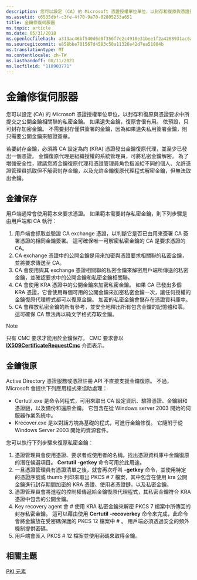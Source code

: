 ```yaml
---
description: 您可以設定 (CA) 的 Microsoft 憑證授權單位單位，以封存和復原與憑證要求中所提交之公開金鑰相關聯的私密金鑰。
ms.assetid: c6535dbf-c3fe-4f70-9a70-02805253a651
title: 金鑰修復伺服器
ms.topic: article
ms.date: 05/31/2018
ms.openlocfilehash: a313ac46bf540d6d0f356f7e2c4910e31bee1f2a4268931ac6a942085505b423
ms.sourcegitcommit: e858bbe701567d4583c50a11326e42d7ea51804b
ms.translationtype: MT
ms.contentlocale: zh-TW
ms.lasthandoff: 08/11/2021
ms.locfileid: "118903771"
---
```

# <a name="key-recovery-server"></a>金鑰修復伺服器

您可以設定 (CA) 的 Microsoft 憑證授權單位單位，以封存和復原與憑證要求中所提交之公開金鑰相關聯的私密金鑰。 如果遺失金鑰，復原會很有用。 依預設，只可封存加密金鑰。 不需要封存僅供簽署的金鑰，因為如果遺失私用簽署金鑰，則只需要公開金鑰來驗證簽章。

若要封存金鑰，必須將 CA 設定為向 (KRA) 憑證發出金鑰復原代理，並至少已發出一個憑證。 金鑰復原代理是組織授權的系統管理員，可將私密金鑰解密。 為了增強安全性，建議您將金鑰復原代理和憑證管理員角色指派給不同的個人、允許憑證管理員抓取但不解密封存金鑰，以及允許金鑰復原代理程式解密金鑰，但無法取出金鑰。

## <a name="key-archival"></a>金鑰保存

用戶端通常會使用範本來要求憑證。 如果範本需要封存私密金鑰，則下列步驟是由用戶端和 CA 執行：

1.  用戶端會抓取並驗證 CA exchange 憑證，以判斷它是否已由用來簽署 CA 簽署憑證的相同金鑰簽署。 這可確保唯一可解密私密金鑰的 CA 是要求憑證的 CA。
2.  CA exchange 憑證中的公開金鑰是用來加密與憑證要求相關聯的私密金鑰，並將要求傳送至 CA。
3.  CA 會使用與其 exchange 憑證相關聯的私密金鑰來解密用戶端所傳送的私密金鑰，並確認要求中的公開金鑰和私密金鑰相關聯。
4.  CA 會使用 KRA 憑證中的公開金鑰來加密私密金鑰。 如果 CA 已發出多個 KRA 憑證，它會使用每個可用的公開金鑰來加密私密金鑰一次，讓任何授權的金鑰復原代理程式都可以復原金鑰。 加密的私密金鑰會儲存在憑證資料庫中。
5.  CA 會釋放私密金鑰的所有參考，並安全地釋出所有包含金鑰的記憶體和零。 這可確保 CA 無法再以純文字格式存取金鑰。

> [!Note]  
> 只有 CMC 要求才能用於金鑰保存。 CMC 要求會以 [**IX509CertificateRequestCmc**](/windows/desktop/api/CertEnroll/nn-certenroll-ix509certificaterequestcmc) 介面表示。

 

## <a name="key-recovery"></a>金鑰復原

Active Directory 憑證服務或憑證註冊 API 不直接支援金鑰復原。 不過，Microsoft 會提供下列應用程式來協助處理：

-   Certutil.exe 是命令列程式，可用來取出 CA 設定資訊、驗證憑證、金鑰組和憑證鏈，以及備份和還原金鑰。 它包含在從 Windows server 2003 開始的伺服器作業系統中。
-   Krecover.exe 是以對話方塊為基礎的程式，可進行金鑰修復。 它隨附于從 Windows Server 2003 開始的資源套件。

您可以執行下列步驟來復原私密金鑰：

1.  憑證管理員會使用憑證、要求者或使用者的名稱，找出憑證資料庫中金鑰復原的潛在候選項目。 **Certutil** **-getkey** 命令可用於此用途。
2.  一旦憑證管理員有憑證清單之後，就會再次呼叫 **-getkey** 命令，並使用特定的憑證序號或 thumb 列印來取出 PKCS \# 7 檔案，其中包含在使用 kra 公開金鑰進行封存期間加密的 KRA 憑證、使用者憑證鏈，以及私密金鑰。
3.  憑證管理員會將進程的控制權傳遞給金鑰復原代理程式，其私密金鑰符合 KRA 憑證中包含的公開金鑰。
4.  Key recovery agent 會 \# 使用 KRA 私密金鑰來解密 PKCS 7 檔案中所傳回的封存私密金鑰。 這可以藉由使用 **Certutil** **-recoverkey** 命令來完成，此命令會將金鑰放在受密碼保護的 PKCS 12 檔案中 \# 。 用戶端必須透過安全的頻外機制提供密碼。
5.  用戶端會匯入 PKCS \# 12 檔案並使用密碼來取得金鑰。

## <a name="related-topics"></a>相關主題

<dl> <dt>

[PKI 元素](about-pki-components.md)
</dt> </dl>

 

 




